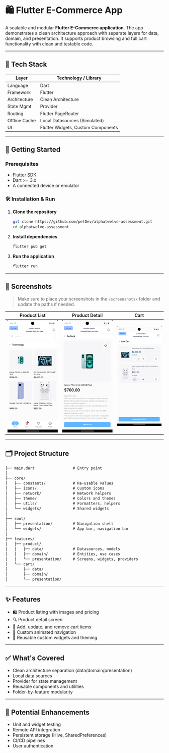 # 🛍️ Flutter E-Commerce App

A scalable and modular **Flutter E-Commerce application**. The app demonstrates a clean architecture approach with separate layers for data, domain, and presentation. It supports product browsing and full cart functionality with clean and testable code.

---

## 🧱 Tech Stack

| Layer         | Technology / Library                |
|--------------|--------------------------------------|
| Language      | Dart                                |
| Framework     | Flutter                             |
| Architecture  | Clean Architecture                  |
| State Mgmt    | Provider                            |
| Routing       | Flutter PageRouter             |
| Offline Cache | Local Datasources (Simulated)       |
| UI            | Flutter Widgets, Custom Components  |

---

## 🚀 Getting Started

### Prerequisites

- [Flutter SDK](https://docs.flutter.dev/get-started/install)
- Dart >= 3.x
- A connected device or emulator

### 🛠 Installation & Run

1. **Clone the repository**
   ```bash
   git clone https://github.com/pelDev/alphatwelve-assessment.git
   cd alphatwelve-assessment
   ```

2. **Install dependencies**
   ```bash
   flutter pub get
   ```

3. **Run the application**
   ```bash
   flutter run
   ```

---

## 📸 Screenshots

> Make sure to place your screenshots in the `/screenshots/` folder and update the paths if needed.

| Product List | Product Detail | Cart |
|--------------|----------------|------|
| ![List](screenshots/product_list.png) | ![Detail](screenshots/product_detail.png) | ![Cart](screenshots/cart.png) |

---

## 🗂️ Project Structure

```
├── main.dart                 # Entry point
│
├── core/
│   ├── constants/            # Re-usable values
│   ├── icons/                # Custom icons
│   ├── network/              # Network helpers
│   ├── theme/                # Colors and themes
│   ├── utils/                # Formatters, helpers
│   └── widgets/              # Shared widgets
│
├── root/
│   ├── presentation/         # Navigation shell
│   └── widgets/              # App bar, navigation bar
│
├── features/
│   ├── product/
│   │   ├── data/             # Datasources, models
│   │   ├── domain/           # Entities, use cases
│   │   └── presentation/     # Screens, widgets, providers
│   └── cart/
│       ├── data/
│       ├── domain/
│       └── presentation/
```

---

## ✨ Features

- 🛍️ Product listing with images and pricing
- 🔍 Product detail screen
- 🛒 Add, update, and remove cart items
- 🧭 Custom animated navigation
- 💅 Reusable custom widgets and theming

---

## ✅ What's Covered

- Clean architecture separation (data/domain/presentation)
- Local data sources
- Provider for state management
- Reusable components and utilities
- Folder-by-feature modularity

---

## 🧪 Potential Enhancements

- Unit and widget testing
- Remote API integration
- Persistent storage (Hive, SharedPreferences)
- CI/CD pipelines
- User authentication